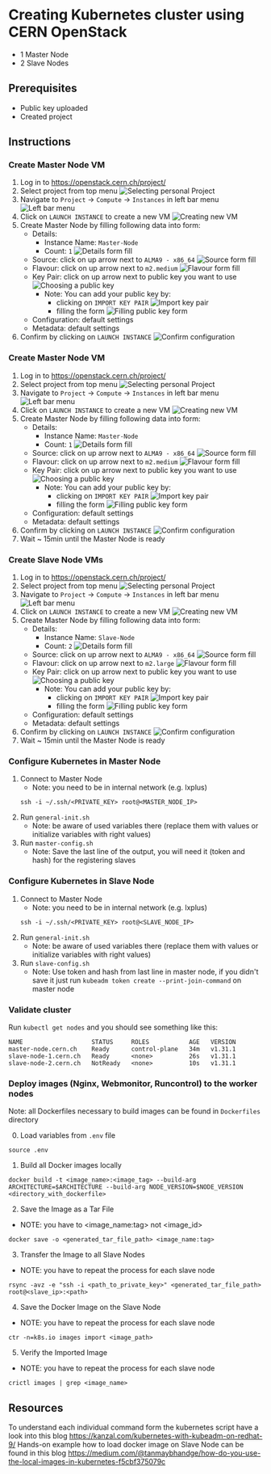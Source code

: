 # Creating Kubernetes cluster using CERN OpenStack

- 1 Master Node
- 2 Slave Nodes

## Prerequisites

- Public key uploaded
- Created project

## Instructions

### Create Master Node VM

1. Log in to https://openstack.cern.ch/project/
2. Select project from top menu
   ![Selecting personal Project](assets/project.png)
3. Navigate to `Project` -> `Compute` -> `Instances` in left bar menu
   ![Left bar menu](assets/instances.png)
4. Click on `LAUNCH INSTANCE` to create a new VM
   ![Creating new VM](assets/launch_instance.png)
5. Create Master Node by filling following data into form:
   - Details: 
      - Instance Name: `Master-Node`
      - Count: `1`
   ![Details form fill](assets/master_details.png)
   - Source: click on up arrow next to `ALMA9 - x86_64`
   ![Source form fill](assets/source.png)
   - Flavour: click on up arrow next to `m2.medium`
   ![Flavour form fill](assets/master_flavour.png)
   - Key Pair: click on up arrow next to public key you want to use
   ![Choosing a public key](assets/key_pair.png)
     - Note: You can add your public key by: 
       - clicking on `IMPORT KEY PAIR`
       ![Import key pair](assets/add_key.png)
       - filling the form
       ![Filling public key form](assets/public_key.png)
   - Configuration: default settings
   - Metadata: default settings
6. Confirm by clicking on `LAUNCH INSTANCE`
   ![Confirm configuration](assets/launch.png)

### Create Master Node VM

1. Log in to https://openstack.cern.ch/project/
2. Select project from top menu
   ![Selecting personal Project](assets/project.png)
3. Navigate to `Project` -> `Compute` -> `Instances` in left bar menu
   ![Left bar menu](assets/instances.png)
4. Click on `LAUNCH INSTANCE` to create a new VM
   ![Creating new VM](assets/launch_instance.png)
5. Create Master Node by filling following data into form:
   - Details:
      - Instance Name: `Master-Node`
      - Count: `1`
        ![Details form fill](assets/master_details.png)
   - Source: click on up arrow next to `ALMA9 - x86_64`
     ![Source form fill](assets/source.png)
   - Flavour: click on up arrow next to `m2.medium`
     ![Flavour form fill](assets/master_flavour.png)
   - Key Pair: click on up arrow next to public key you want to use
     ![Choosing a public key](assets/key_pair.png)
      - Note: You can add your public key by:
         - clicking on `IMPORT KEY PAIR`
           ![Import key pair](assets/add_key.png)
         - filling the form
           ![Filling public key form](assets/public_key.png)
   - Configuration: default settings
   - Metadata: default settings
6. Confirm by clicking on `LAUNCH INSTANCE`
   ![Confirm configuration](assets/launch.png)
7. Wait ~ 15min until the Master Node is ready

### Create Slave Node VMs

1. Log in to https://openstack.cern.ch/project/
2. Select project from top menu
   ![Selecting personal Project](assets/project.png)
3. Navigate to `Project` -> `Compute` -> `Instances` in left bar menu
   ![Left bar menu](assets/instances.png)
4. Click on `LAUNCH INSTANCE` to create a new VM
   ![Creating new VM](assets/launch_instance.png)
5. Create Master Node by filling following data into form:
   - Details:
      - Instance Name: `Slave-Node`
      - Count: `2`
        ![Details form fill](assets/slave_details.png)
   - Source: click on up arrow next to `ALMA9 - x86_64`
     ![Source form fill](assets/source.png)
   - Flavour: click on up arrow next to `m2.large`
     ![Flavour form fill](assets/slave_flavour.png)
   - Key Pair: click on up arrow next to public key you want to use
     ![Choosing a public key](assets/key_pair.png)
      - Note: You can add your public key by:
         - clicking on `IMPORT KEY PAIR`
           ![Import key pair](assets/add_key.png)
         - filling the form
           ![Filling public key form](assets/public_key.png)
   - Configuration: default settings
   - Metadata: default settings
6. Confirm by clicking on `LAUNCH INSTANCE`
   ![Confirm configuration](assets/launch.png)
7. Wait ~ 15min until the Master Node is ready

### Configure Kubernetes in Master Node

1. Connect to Master Node
   - Note: you need to be in internal network (e.g. lxplus)
   ```shell
   ssh -i ~/.ssh/<PRIVATE_KEY> root@<MASTER_NODE_IP>
   ```
2. Run `general-init.sh` 
   - Note: be aware of used variables there (replace them with values or initialize variables with right values)
3. Run `master-config.sh`
   - Note: Save the last line of the output, you will need it (token and hash) for the registering slaves

### Configure Kubernetes in Slave Node

1. Connect to Master Node
   - Note: you need to be in internal network (e.g. lxplus)
   ```shell
   ssh -i ~/.ssh/<PRIVATE_KEY> root@<SLAVE_NODE_IP>
   ```
2. Run `general-init.sh`
   - Note: be aware of used variables there (replace them with values or initialize variables with right values)
3. Run `slave-config.sh`
   - Note: Use token and hash from last line in master node, if you didn't save it just run `kubeadm token create --print-join-command` on master node

### Validate cluster

Run `kubectl get nodes` and you should see something like this:

```text
NAME                   STATUS     ROLES           AGE   VERSION
master-node.cern.ch    Ready      control-plane   34m   v1.31.1
slave-node-1.cern.ch   Ready      <none>          26s   v1.31.1
slave-node-2.cern.ch   NotReady   <none>          10s   v1.31.1
```


### Deploy images (Nginx, Webmonitor, Runcontrol) to the worker nodes

Note: all Dockerfiles necessary to build images can be found in `Dockerfiles` directory

0. Load variables from `.env` file
```shell
source .env
```
1. Build all Docker images locally
```shell
docker build -t <image_name>:<image_tag> --build-arg ARCHITECTURE=$ARCHITECTURE --build-arg NODE_VERSION=$NODE_VERSION <directory_with_dockerfile>
```
2. Save the Image as a Tar File
- NOTE: you have to <image_name:tag> not <image_id>
```shell
docker save -o <generated_tar_file_path> <image_name:tag>
```
3. Transfer the Image to all Slave Nodes
- NOTE: you have to repeat the process for each slave node
```shell
rsync -avz -e "ssh -i <path_to_private_key>" <generated_tar_file_path> root@<slave_ip>:<path>
```
4. Save the Docker Image on the Slave Node
- NOTE: you have to repeat the process for each slave node
```shell
ctr -n=k8s.io images import <image_path>
```
5. Verify the Imported Image
- NOTE: you have to repeat the process for each slave node
```shell
crictl images | grep <image_name>
```

## Resources

To understand each individual command form the kubernetes script have a look into this blog https://kanzal.com/kubernetes-with-kubeadm-on-redhat-9/
Hands-on example how to load docker image on Slave Node can be found in this blog https://medium.com/@tanmaybhandge/how-do-you-use-the-local-images-in-kubernetes-f5cbf375079c